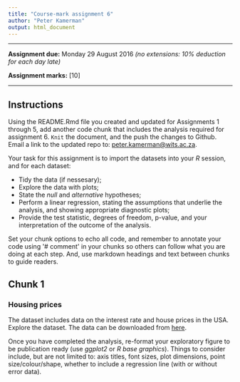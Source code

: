```yaml
---
title: "Course-mark assignment 6"
author: "Peter Kamerman"
output: html_document
---
```


****

**Assignment due:** Monday 29 August 2016 _(no extensions: 10% deduction for each day late)_

**Assignment marks:** [10]

****

## Instructions

Using the README.Rmd file you created and updated for Assignments 1 through 5, add another code chunk that includes the analysis required for assignment 6. `Knit` the document, and the push the changes to Github. Email a link to the updated repo to: [peter.kamerman@wits.ac.za](mailto:peter.kamerman@wits.ac.za).

Your task for this assignment is to import the datasets into your _R_ session, and for each dataset:
- Tidy the data (if nessesary);
- Explore the data with plots;  
- State the _null_ and _alternative_ hypotheses;  
- Perform a linear regression, stating the assumptions that underlie the analysis, and showing appropriate diagnostic plots;
- Provide the test statistic, degrees of freedom, p-value, and your interpretation of the outcome of the analysis.   

Set your chunk options to echo all code, and remember to annotate your code using '# comment' in your chunks so others can follow what you are doing at each step. And, use markdown headings and text between chunks to guide readers.

## Chunk 1
### Housing prices
The dataset includes data on the interest rate and house prices in the USA. Explore the dataset. The data can be downloaded from [here](https://dl.dropboxusercontent.com/u/11805474/painblogr/biostats/assignments/housing-prices.csv?dl=1).

Once you have completed the analysis, re-format your exploratory figure to be publication ready (use _ggplot2_ or _R base graphics_). Things to consider include, but are not limited to: axis titles, font sizes, plot dimensions, point size/colour/shape, whether to include a regression line (with or without error data).

